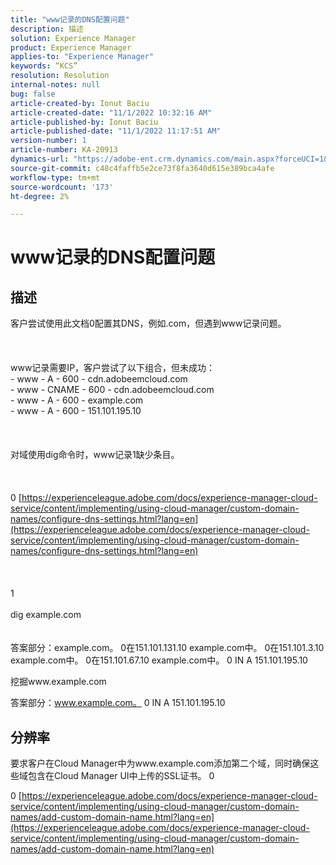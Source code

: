 ```yaml
---
title: "www记录的DNS配置问题"
description: 描述
solution: Experience Manager
product: Experience Manager
applies-to: "Experience Manager"
keywords: “KCS”
resolution: Resolution
internal-notes: null
bug: false
article-created-by: Ionut Baciu
article-created-date: "11/1/2022 10:32:16 AM"
article-published-by: Ionut Baciu
article-published-date: "11/1/2022 11:17:51 AM"
version-number: 1
article-number: KA-20913
dynamics-url: "https://adobe-ent.crm.dynamics.com/main.aspx?forceUCI=1&pagetype=entityrecord&etn=knowledgearticle&id=6da4df6f-d059-ed11-9561-6045bd006e5a"
source-git-commit: c48c4faffb5e2ce73f8fa3640d615e389bca4afe
workflow-type: tm+mt
source-wordcount: '173'
ht-degree: 2%

---
```


# www记录的DNS配置问题

## 描述

客户尝试使用此文档0配置其DNS，例如.com，但遇到www记录问题。<br><br> <br><br>www记录需要IP，客户尝试了以下组合，但未成功：
<br>- www - A - 600 - cdn.adobeemcloud.com
<br>- www - CNAME - 600 - cdn.adobeemcloud.com
<br>- www - A - 600 - example.com
<br>- www - A - 600 - 151.101.195.10<br><br> <br><br>对域使用dig命令时，www记录1缺少条目。<br><br> <br><br>0 [https://experienceleague.adobe.com/docs/experience-manager-cloud-service/content/implementing/using-cloud-manager/custom-domain-names/configure-dns-settings.html?lang=en](https://experienceleague.adobe.com/docs/experience-manager-cloud-service/content/implementing/using-cloud-manager/custom-domain-names/configure-dns-settings.html?lang=en)<br><br> <br><br>1 <br><br>dig example.com<br><br><br>
答案部分：example.com。 0在151.101.131.10 example.com中。 0在151.101.3.10 example.com中。 0在151.101.67.10 example.com中。 0 IN A 151.101.195.10



挖掘www.example.com

答案部分：www.example.com。 0 IN A 151.101.195.10


## 分辨率


要求客户在Cloud Manager中为www.example.com添加第二个域，同时确保这些域包含在Cloud Manager UI中上传的SSL证书。 0

0 [https://experienceleague.adobe.com/docs/experience-manager-cloud-service/content/implementing/using-cloud-manager/custom-domain-names/add-custom-domain-name.html?lang=en](https://experienceleague.adobe.com/docs/experience-manager-cloud-service/content/implementing/using-cloud-manager/custom-domain-names/add-custom-domain-name.html?lang=en)
